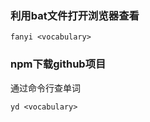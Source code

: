### 利用bat文件打开浏览器查看

```
fanyi <vocabulary>
```

### npm下载github项目

通过命令行查单词

```
yd <vocabulary>
```

